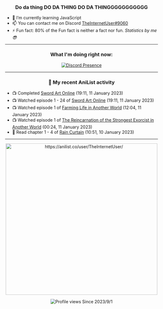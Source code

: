 <div align="center">

### Do da thing DO DA THING DO DA THINGGGGGGGGGGG
</div>

- 🌱 I’m currently learning JavaScript
- 📫 You can contact me on Discord [TheInternetUser#9060](https://discord.com/users/534117072796385300)
- ⚡ Fun fact: 80% of the Fun fact is neither a fact nor fun. _Statistics by me 😎_
<hr>

<div align="center">

### What I'm doing right now:
[![Discord Presence](https://lanyard.cnrad.dev/api/534117072796385300)](https://discord.com/users/534117072796385300)
<hr>
  
### 🌸 My recent AniList activity

</div>

<!-- ANILIST_ACTIVITY:start -->

-   📺 Completed [Sword Art Online](https://anilist.co/anime/11757) (19:11, 11 January 2023)
-   📺 Watched episode 1 - 24 of [Sword Art Online](https://anilist.co/anime/11757) (19:11, 11 January 2023)
-   📺 Watched episode 1 of [Farming Life in Another World](https://anilist.co/anime/146850) (12:04, 11 January 2023)
-   📺 Watched episode 1 of [The Reincarnation of the Strongest Exorcist in Another World](https://anilist.co/anime/144553) (00:24, 11 January 2023)
-   📖 Read chapter 1 - 4 of [Rain Curtain](https://anilist.co/manga/109327) (10:51, 10 January 2023)

<!-- ANILIST_ACTIVITY:end -->
<hr>

<div align="center">

<img width="500" alt="https://anilist.co/user/TheInternetUser/" src="https://img.anili.st/User/929966"/>

![Profile views](https://gpvc.arturio.dev/TheInternetUse7) Since 2023/9/1

</div>
